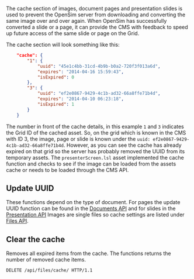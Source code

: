 The cache section of images, document pages and presentation slides is used to prevent the OpenSim server from downloading and converting the same image over and over again.
When OpenSim has successfully converted a slide or a page, it can provide the CMS with feedback to speed up future access of the same slide or page on the Grid.

The cache section will look something like this:
```json
    "cache": {
        "1": {
            "uuid": "45e1c4bb-31cd-4b9b-b0a2-720f3f013a6d",
            "expires": "2014-04-16 15:59:43",
            "isExpired": 0
        },
        "3": {
            "uuid": "ef2e0867-9429-4c1b-ad32-66a8ffe71b4d",
            "expires": "2014-04-10 06:23:18",
            "isExpired": 1
        }
    }
```
The number in front of the cache details, in this example `1` and `3` indicates the Grid ID of the cached asset. So, on the grid which is known in the CMS
with ID 3, the image, page or slide is known under the `uuid: ef2e0867-9429-4c1b-ad32-66a8ffe71b4d`. However, as you can see the cache has already expired on that grid
so the server has probably removed the UUID from its temporary assets. The `presenterScreen.lsl` asset implemented the cache function and checks to see if the
image can be loaded from the assets cache or needs to be loaded through the CMS API.

## Update UUID
These functions depend on the type of document. For pages the update UUID function can be found in the [Documents API](02_Documents.html) and for slides in the [Presentation API](03_Presentations.html)
Images are single files so cache settings are listed under [Files API](01_Files.html).

## Clear the cache
Removes all expired items from the cache. The functions returns the number of removed
cache items.

```http
DELETE /api/files/cache/ HTTP/1.1
```